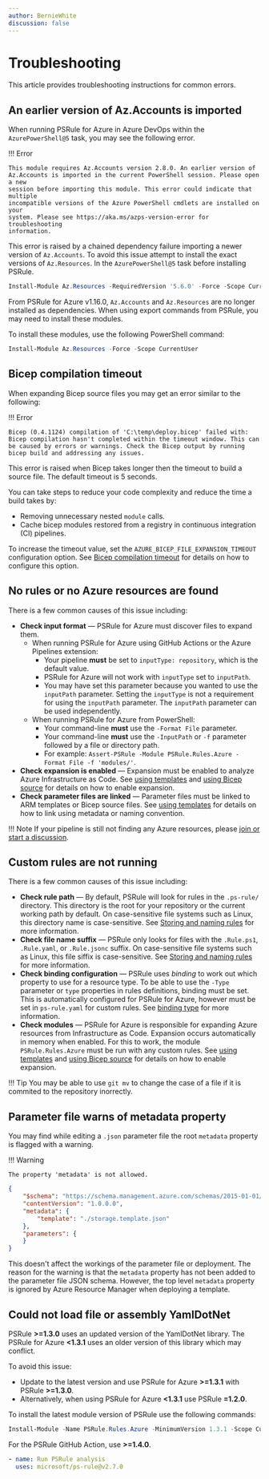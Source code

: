```yaml
---
author: BernieWhite
discussion: false
---
```


# Troubleshooting

This article provides troubleshooting instructions for common errors.

## An earlier version of Az.Accounts is imported

When running PSRule for Azure in Azure DevOps within the `AzurePowerShell@5` task,
you may see the following error.

!!! Error

    This module requires Az.Accounts version 2.8.0. An earlier version of
    Az.Accounts is imported in the current PowerShell session. Please open a new
    session before importing this module. This error could indicate that multiple
    incompatible versions of the Azure PowerShell cmdlets are installed on your
    system. Please see https://aka.ms/azps-version-error for troubleshooting
    information.

This error is raised by a chained dependency failure importing a newer version of `Az.Accounts`.
To avoid this issue attempt to install the exact versions of `Az.Resources`.
In the `AzurePowerShell@5` task before installing PSRule.

```powershell
Install-Module Az.Resources -RequiredVersion '5.6.0' -Force -Scope CurrentUser
```

From PSRule for Azure v1.16.0, `Az.Accounts` and `Az.Resources` are no longer installed as dependencies.
When using export commands from PSRule, you may need to install these modules.

To install these modules, use the following PowerShell command:

```powershell
Install-Module Az.Resources -Force -Scope CurrentUser
```

## Bicep compilation timeout

When expanding Bicep source files you may get an error similar to the following:

!!! Error

    Bicep (0.4.1124) compilation of 'C:\temp\deploy.bicep' failed with: Bicep compilation hasn't completed within the timeout window. This can be caused by errors or warnings. Check the Bicep output by running bicep build and addressing any issues.

This error is raised when Bicep takes longer then the timeout to build a source file.
The default timeout is 5 seconds.

You can take steps to reduce your code complexity and reduce the time a build takes by:

- Removing unnecessary nested `module` calls.
- Cache bicep modules restored from a registry in continuous integration (CI) pipelines.

To increase the timeout value, set the `AZURE_BICEP_FILE_EXPANSION_TIMEOUT` configuration option.
See [Bicep compilation timeout][1] for details on how to configure this option.

  [1]: setup/configuring-expansion.md#bicep-compilation-timeout

## No rules or no Azure resources are found

There is a few common causes of this issue including:

- **Check input format** &mdash; PSRule for Azure must discover files to expand them.
  - When running PSRule for Azure using GitHub Actions or the Azure Pipelines extension:
    - Your pipeline **must** be set to `inputType: repository`, which is the default value.
    - PSRule for Azure will not work with `inputType` set to `inputPath`.
    - You may have set this parameter because you wanted to use the `inputPath` parameter.
      Setting the `inputType` is not a requirement for using the `inputPath` parameter.
      The `inputPath` parameter can be used independently.
  - When running PSRule for Azure from PowerShell:
    - Your command-line **must** use the `-Format File` parameter.
    - Your command-line **must** use the `-InputPath` or `-f` parameter followed by a file or directory path.
    - For example: `Assert-PSRule -Module PSRule.Rules.Azure -Format File -f 'modules/'`.
- **Check expansion is enabled** &mdash; Expansion must be enabled to analyze Azure Infrastructure as Code.
  See [using templates][2] and [using Bicep source][3] for details on how to enable expansion.
- **Check parameter files are linked** &mdash; Parameter files must be linked to ARM templates or Bicep source files.
  See [using templates][2] for details on how to link using metadata or naming convention.

!!! Note
    If your pipeline is still not finding any Azure resources, please [join or start a discussion][4].

  [2]: using-templates.md
  [3]: using-bicep.md
  [4]: https://github.com/Azure/PSRule.Rules.Azure/discussions

## Custom rules are not running

There is a few common causes of this issue including:

- **Check rule path** &mdash; By default, PSRule will look for rules in the `.ps-rule/` directory.
  This directory is the root for your repository or the current working path by default.
  On case-sensitive file systems such as Linux, this directory name is case-sensitive.
  See [Storing and naming rules][5] for more information.
- **Check file name suffix** &mdash; PSRule only looks for files with the `.Rule.ps1`, `.Rule.yaml`, or `.Rule.jsonc` suffix.
  On case-sensitive file systems such as Linux, this file siffix is case-sensitive.
  See [Storing and naming rules][5] for more information.
- **Check binding configuration** &mdash; PSRule uses _binding_ to work out which property to use for a resource type.
  To be able to use the `-Type` parameter or `type` properties in rules definitions, binding must be set.
  This is automatically configured for PSRule for Azure, however must be set in `ps-rule.yaml` for custom rules.
  See [binding type][6] for more information.
- **Check modules** &mdash; PSRule for Azure is responsible for expanding Azure resources from Infrastructure as Code.
  Expansion occurs automatically in memory when enabled.
  For this to work, the module `PSRule.Rules.Azure` must be run with any custom rules.
  See [using templates][2] and [using Bicep source][3] for details on how to enable expansion.

!!! Tip
    You may be able to use `git mv` to change the case of a file if it is commited to the repository inorrectly.

  [5]: https://aka.ms/ps-rule/naming
  [6]: customization/enforce-custom-tags.md#binding-type

## Parameter file warns of metadata property

You may find while editing a `.json` parameter file the root `metadata` property is flagged with a warning.

!!! Warning

    The property 'metadata' is not allowed.

```json title="Azure parameter file" hl_lines="4"
{
    "$schema": "https://schema.management.azure.com/schemas/2015-01-01/deploymentParameters.json#",
    "contentVersion": "1.0.0.0",
    "metadata": {
        "template": "./storage.template.json"
    },
    "parameters": {
    }
}
```

This doesn't affect the workings of the parameter file or deployment.
The reason for the warning is that the `metadata` property has not been added to the parameter file JSON schema.
However, the top level `metadata` property is ignored by Azure Resource Manager when deploying a template.

## Could not load file or assembly YamlDotNet

PSRule **>=1.3.0** uses an updated version of the YamlDotNet library.
The PSRule for Azure **<1.3.1** uses an older version of this library which may conflict.

To avoid this issue:

- Update to the latest version and use PSRule for Azure **>=1.3.1** with PSRule **>=1.3.0**.
- Alternatively, when using PSRule for Azure **<1.3.1** use PSRule **=1.2.0**.

To install the latest module version of PSRule use the following commands:

```powershell
Install-Module -Name PSRule.Rules.Azure -MinimumVersion 1.3.1 -Scope CurrentUser -Force;
```

For the PSRule GitHub Action, use **>=1.4.0**.

```yaml
- name: Run PSRule analysis
  uses: microsoft/ps-rule@v2.7.0
```
